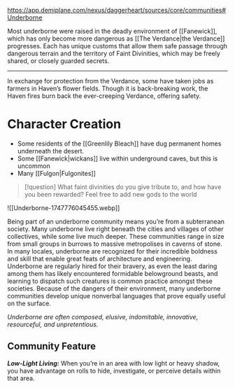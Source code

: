 https://app.demiplane.com/nexus/daggerheart/sources/core/communities#Underborne

Most underborne were raised in the deadly environment of [[Fanewick]], which has only become more dangerous as [[The Verdance|the Verdance]] progresses. Each has unique customs that allow them safe passage through dangerous terrain and the territory of Faint Divinities, which may be freely shared, or closely guarded secrets.

---
 
 In exchange for protection from the Verdance, some have taken jobs as farmers in Haven’s flower fields. Though it is back-breaking work, the Haven fires burn back the ever-creeping Verdance, offering safety.

# Character Creation
- Some residents of the [[Greenlily Bleach]] have dug permanent homes underneath the desert.
- Some [[Fanewick|wickans]] live within underground caves, but this is uncommon
- Many [[Fulgon|Fulgonites]] 

> [!question] What faint divinities do you give tribute to, and how have you been rewarded?
> Feel free to add new gods to the world

![[Underborne-1747776045455.webp]]

Being part of an underborne community means you’re from a subterranean society. Many underborne live right beneath the cities and villages of other collectives, while some live much deeper. These communities range in size from small groups in burrows to massive metropolises in caverns of stone. In many locales, underborne are recognized for their incredible boldness and skill that enable great feats of architecture and engineering. Underborne are regularly hired for their bravery, as even the least daring among them has likely encountered formidable belowground beasts, and learning to dispatch such creatures is common practice amongst these societies. Because of the dangers of their environment, many underborne communities develop unique nonverbal languages that prove equally useful on the surface.

*Underborne are often composed, elusive, indomitable, innovative, resourceful, and unpretentious.*

## Community Feature

***Low-Light Living:*** When you’re in an area with low light or heavy shadow, you have advantage on rolls to hide, investigate, or perceive details within that area.
